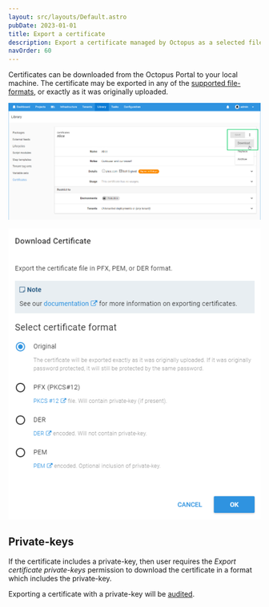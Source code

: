 ```yaml
---
layout: src/layouts/Default.astro
pubDate: 2023-01-01
title: Export a certificate
description: Export a certificate managed by Octopus as a selected file-format
navOrder: 60
---
```


Certificates can be downloaded from the Octopus Portal to your local machine.  The certificate may be exported in any of the [supported file-formats](/docs/deployments/certificates/), or exactly as it was originally uploaded.

![](images/download-certificate-btn.png "width=500")

![](images/download-certificate-dialog.png "width=500")

## Private-keys

If the certificate includes a private-key, then user requires the _Export certificate private-keys_ permission to download the certificate in a format which includes the private-key.

Exporting a certificate with a private-key will be [audited](/docs/security/users-and-teams/auditing/).
